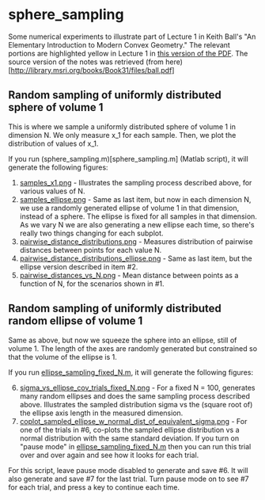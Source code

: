 # sphere_sampling

Some numerical experiments to illustrate part of Lecture 1 in Keith Ball's "An Elementary Introduction to Modern Convex Geometry."  The relevant portions are highlighted yellow in Lecture 1 in [this version of the PDF](ball.pdf).  The source version of the notes was retrieved (from here)[http://library.msri.org/books/Book31/files/ball.pdf]

## Random sampling of uniformly distributed sphere of volume 1

This is where we sample a uniformly distributed sphere of volume 1 in dimension N.  We only measure x_1 for each sample. Then, we plot the distribution of values of x_1.

If you run (sphere_sampling.m)[sphere_sampling.m] (Matlab script), it will generate the following figures:

1. [samples_x1.png](samples_x1.png) - Illustrates the sampling process described above, for various values of N.
2. [samples_ellipse.png](samples_ellipse.png) - Same as last item, but now in each dimension N, we use a randomly generated ellipse of volume 1 in that dimension, instead of a sphere. The ellipse is fixed for all samples in that dimension. As we vary N we are also generating a new ellipse each time, so there's really two things changing for each subplot.
3. [pairwise_distance_distributions.png](pairwise_distance_distributions.png) - Measures distribution of pairwise distances between points for each value N.
4. [pairwise_distance_distributions_ellipse.png](pairwise_distance_distributions_ellipse.png) - Same as last item, but the ellipse version described in item #2.
5. [pairwise_distances_vs_N.png](pairwise_distances_vs_N.png) - Mean distance between points as a function of N, for the scenarios shown in #1.

## Random sampling of uniformly distributed random ellipse of volume 1

Same as above, but now we squeeze the sphere into an ellipse, still of volume 1.  The length of the axes are randomly generated but constrained so that the volume of the ellipse is 1.

If you run [ellipse_sampling_fixed_N.m](ellipse_sampling_fixed_N.m), it will generate the following figures:

6. [sigma_vs_ellipse_cov_trials_fixed_N.png](sigma_vs_ellipse_cov_trials_fixed_N.png) - For a fixed N = 100, generates many random ellipses and does the same sampling process described above. Illustrates the sampled distribution sigma vs the (square root of) the ellipse axis length in the measured dimension.
7. [coplot_sampled_ellipse_w_normal_dist_of_equivalent_sigma.png](coplot_sampled_ellipse_w_normal_dist_of_equivalent_sigma.png) - For one of the trials in #6, co-plots the sampled ellipse distribution vs a normal distribution with the same standard deviation. If you turn on "pause mode" in [ellipse_sampling_fixed_N.m](ellipse_sampling_fixed_N.m) then you can run this trial over and over again and see how it looks for each trial.

For this script, leave pause mode disabled to generate and save #6.  It will also generate and save #7 for the last trial.  Turn pause mode on to see #7 for each trial, and press a key to continue each time.
